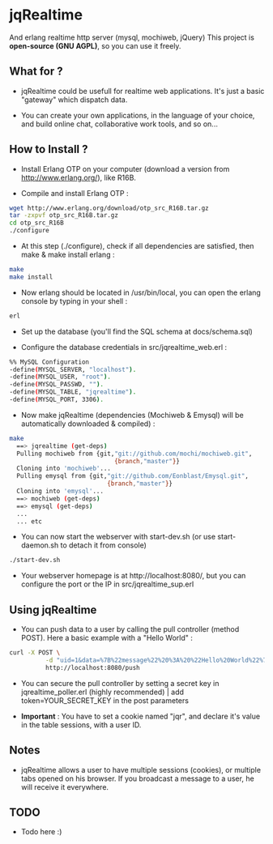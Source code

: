jqRealtime
==========

And erlang realtime http server (mysql, mochiweb, jQuery)
This project is **open-source (GNU AGPL)**, so you can use it freely.

What for ?
------------

- jqRealtime could be usefull for realtime web applications. It's just a basic "gateway" which dispatch data. 

- You can create your own applications, in the language of your choice, and build online chat, collaborative work tools, and so on...

How to Install ?
------------

- Install Erlang OTP on your computer (download a version from http://www.erlang.org/), like R16B.

- Compile and install Erlang OTP :

```bash
wget http://www.erlang.org/download/otp_src_R16B.tar.gz
tar -zxpvf otp_src_R16B.tar.gz
cd otp_src_R16B
./configure
```

- At this step (./configure), check if all dependencies are satisfied, then make & make install erlang :

```bash
make
make install
```

- Now erlang should be located in /usr/bin/local, you can open the erlang console by typing in your shell :

```bash
erl
```
  
- Set up the database (you'll find the SQL schema at docs/schema.sql)

- Configure the database credentials in src/jqrealtime_web.erl :

```bash
%% MySQL Configuration
-define(MYSQL_SERVER, "localhost").
-define(MYSQL_USER, "root").
-define(MYSQL_PASSWD, "").
-define(MYSQL_TABLE, "jqrealtime").
-define(MYSQL_PORT, 3306).
```

- Now make jqRealtime (dependencies (Mochiweb & Emysql) will be automatically downloaded & compiled) :

```bash
make
  ==> jqrealtime (get-deps)
  Pulling mochiweb from {git,"git://github.com/mochi/mochiweb.git",
                             {branch,"master"}}
  Cloning into 'mochiweb'...
  Pulling emysql from {git,"git://github.com/Eonblast/Emysql.git",
                           {branch,"master"}}
  Cloning into 'emysql'...
  ==> mochiweb (get-deps)
  ==> emysql (get-deps)
  ...
  ... etc
```

- You can now start the webserver with start-dev.sh (or use start-daemon.sh to detach it from console)

```bash
./start-dev.sh
```

- Your webserver homepage is at http://localhost:8080/, but you can configure the port or the IP in src/jqrealtime_sup.erl

Using jqRealtime
------------

- You can push data to a user by calling the pull controller (method POST). Here a basic example with a "Hello World" :

```bash
curl -X POST \
          -d "uid=1&data=%7B%22message%22%20%3A%20%22Hello%20World%22%7D" \
          http://localhost:8080/push
```

- You can secure the pull controller by setting a secret key in jqrealtime_poller.erl (highly recommended) |  add token=YOUR_SECRET_KEY in the post parameters

- **Important** : You have to set a cookie named "jqr", and declare it's value in the table sessions, with a user ID.

Notes
------------

- jqRealtime allows a user to have multiple sessions (cookies), or multiple tabs opened on his browser. If you broadcast a message to a user, he will receive it everywhere.

TODO
------------

- Todo here :)

